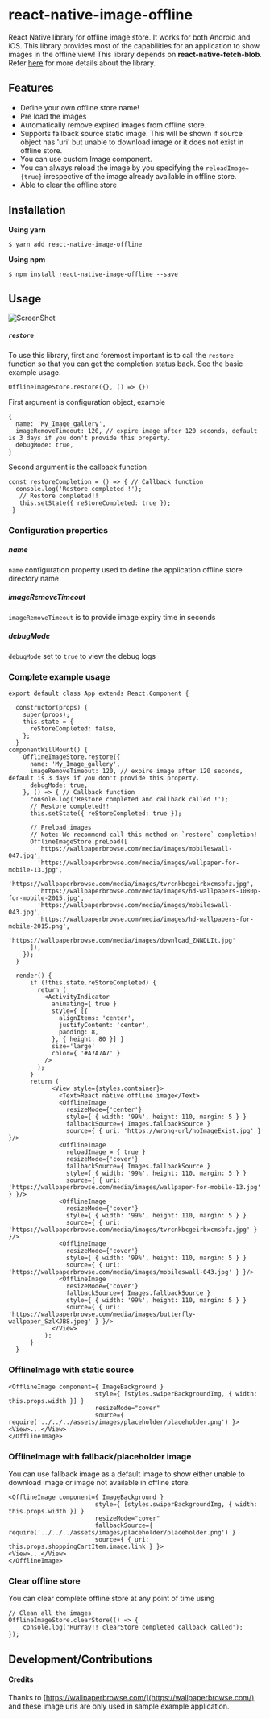 # react-native-image-offline

React Native library for offline image store. It works for both Android and iOS. This library provides most of the capabilities for an application to show images in the offline view!
This library depends on **react-native-fetch-blob**. Refer [here](https://github.com/wkh237/react-native-fetch-blob) for more details about the library.

## Features
* Define your own offline store name!
* Pre load the images
* Automatically remove expired images from offline store.
* Supports fallback source static image. This will be shown if source object has 'uri' but unable to download image or it does not exist in offline store.
* You can use custom Image component.
* You can always reload the image by you specifying the `reloadImage={true}` irrespective of the image already available in offline store.
* Able to clear the offline store


## Installation

**Using yarn**

`$ yarn add react-native-image-offline`

**Using npm**

`$ npm install react-native-image-offline --save`


## Usage
![ScreenShot](https://raw.githubusercontent.com/code-and-co/react-native-image-offline/master/screenshot.png=200x600)

##### `restore`
To use this library, first and foremost important is to call the `restore` function so that you can get the completion status back. See the basic example usage.

`OfflineImageStore.restore({}, () => {})`

First argument is configuration object, example

```
{
  name: 'My_Image_gallery',
  imageRemoveTimeout: 120, // expire image after 120 seconds, default is 3 days if you don't provide this property.
  debugMode: true,
}
```
Second argument is the callback function
```
const restoreCompletion = () => { // Callback function
  console.log('Restore completed !');
   // Restore completed!!
   this.setState({ reStoreCompleted: true });
 }
```

### Configuration properties
##### name
`name` configuration property used to define the application offline store directory name
##### imageRemoveTimeout
`imageRemoveTimeout` is to provide image expiry time in seconds
##### debugMode
`debugMode` set to `true` to view the debug logs

### Complete example usage
```
export default class App extends React.Component {

  constructor(props) {
    super(props);
    this.state = {
      reStoreCompleted: false,
    };
  }
componentWillMount() {
    OfflineImageStore.restore({
      name: 'My_Image_gallery',
      imageRemoveTimeout: 120, // expire image after 120 seconds, default is 3 days if you don't provide this property.
      debugMode: true,
    }, () => { // Callback function
      console.log('Restore completed and callback called !');
      // Restore completed!!
      this.setState({ reStoreCompleted: true });

      // Preload images
      // Note: We recommend call this method on `restore` completion!
      OfflineImageStore.preLoad([
        'https://wallpaperbrowse.com/media/images/mobileswall-047.jpg',
        'https://wallpaperbrowse.com/media/images/wallpaper-for-mobile-13.jpg',
        'https://wallpaperbrowse.com/media/images/tvrcnkbcgeirbxcmsbfz.jpg',
        'https://wallpaperbrowse.com/media/images/hd-wallpapers-1080p-for-mobile-2015.jpg',
        'https://wallpaperbrowse.com/media/images/mobileswall-043.jpg',
        'https://wallpaperbrowse.com/media/images/hd-wallpapers-for-mobile-2015.png',
        'https://wallpaperbrowse.com/media/images/download_ZNNDLIt.jpg'
      ]);
    });
  }
  
  render() {
      if (!this.state.reStoreCompleted) {
        return (
          <ActivityIndicator
            animating={ true }
            style={ [{
              alignItems: 'center',
              justifyContent: 'center',
              padding: 8,
            }, { height: 80 }] }
            size='large'
            color={ '#A7A7A7' }
          />
        );
      }
      return (
            <View style={styles.container}>
              <Text>React native offline image</Text>
              <OfflineImage
                resizeMode={'center'}
                style={ { width: '99%', height: 110, margin: 5 } }
                fallbackSource={ Images.fallbackSource }
                source={ { uri: 'https://wrong-url/noImageExist.jpg' } }/>
              <OfflineImage
                reloadImage = { true }
                resizeMode={'cover'}
                fallbackSource={ Images.fallbackSource }
                style={ { width: '99%', height: 110, margin: 5 } }
                source={ { uri: 'https://wallpaperbrowse.com/media/images/wallpaper-for-mobile-13.jpg' } }/>
              <OfflineImage
                resizeMode={'cover'}
                style={ { width: '99%', height: 110, margin: 5 } }
                source={ { uri: 'https://wallpaperbrowse.com/media/images/tvrcnkbcgeirbxcmsbfz.jpg' } }/>
              <OfflineImage
                resizeMode={'cover'}
                style={ { width: '99%', height: 110, margin: 5 } }
                source={ { uri: 'https://wallpaperbrowse.com/media/images/mobileswall-043.jpg' } }/>
              <OfflineImage
                resizeMode={'cover'}
                fallbackSource={ Images.fallbackSource }
                style={ { width: '99%', height: 110, margin: 5 } }
                source={ { uri: 'https://wallpaperbrowse.com/media/images/butterfly-wallpaper_SzlKJB8.jpeg' } }/>
            </View>
          );
      }
  }
```

### OfflineImage with static source 
```
<OfflineImage component={ ImageBackground }
                        style={ [styles.swiperBackgroundImg, { width: this.props.width }] }
                        resizeMode="cover"
                        source={ require('../../../assets/images/placeholder/placeholder.png') }>
<View>...</View>  
</OfflineImage>

```

### OfflineImage with fallback/placeholder image 
You can use fallback image as a default image to show either unable to download image or image not available in offline store.
```
<OfflineImage component={ ImageBackground }
                        style={ [styles.swiperBackgroundImg, { width: this.props.width }] }
                        resizeMode="cover"
                        fallbackSource={ require('../../../assets/images/placeholder/placeholder.png') }
                        source={ { uri: this.props.shoppingCartItem.image.link } }>
<View>...</View>  
</OfflineImage>

```

### Clear offline store
You can clear complete offline store at any point of time using 
```
// Clean all the images
OfflineImageStore.clearStore(() => {
    console.log('Hurray!! clearStore completed callback called');
});
```  

## Development/Contributions

#### Credits
Thanks to [https://wallpaperbrowse.com/](https://wallpaperbrowse.com/) and these image uris are only used in sample example application.